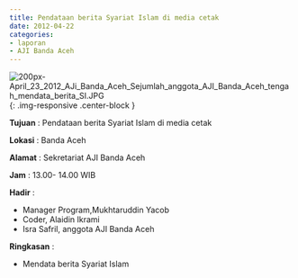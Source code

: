 ```yaml
---
title: Pendataan berita Syariat Islam di media cetak
date: 2012-04-22
categories:
- laporan
- AJI Banda Aceh
---
```


![200px-April_23_2012_AJi_Banda_Aceh_Sejumlah_anggota_AJI_Banda_Aceh_tengah_mendata_berita_SI.JPG](/uploads/200px-April_23_2012_AJi_Banda_Aceh_Sejumlah_anggota_AJI_Banda_Aceh_tengah_mendata_berita_SI.JPG){: .img-responsive .center-block }

**Tujuan** : Pendataan berita Syariat Islam di media cetak

**Lokasi** : Banda Aceh

**Alamat** : Sekretariat AJI Banda Aceh

**Jam** : 13.00- 14.00 WIB

**Hadir** : 
* Manager Program,Mukhtaruddin Yacob
* Coder, Alaidin Ikrami
* Isra Safril, anggota AJI Banda Aceh 

**Ringkasan** : 
* Mendata berita Syariat Islam
